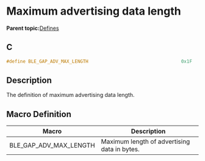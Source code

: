 # Maximum advertising data length

**Parent topic:**[Defines](GUID-FB430BFE-A9A9-473D-A588-1240BBD25ADD.md)

## C

```c
#define BLE_GAP_ADV_MAX_LENGTH                                  0x1F
```

## Description

The definition of maximum advertising data length.

## Macro Definition

|Macro|Description|
|-----|-----------|
|BLE\_GAP\_ADV\_MAX\_LENGTH|Maximum length of advertising data in bytes.|

